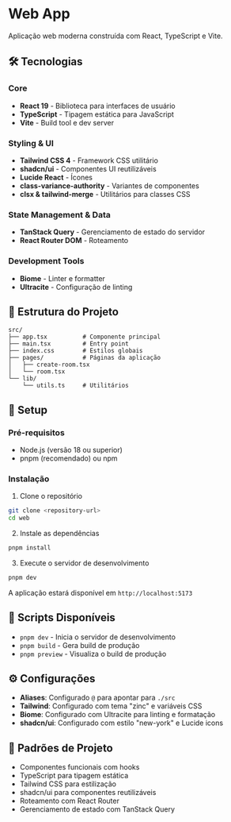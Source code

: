 # Web App

Aplicação web moderna construída com React, TypeScript e Vite.

## 🛠️ Tecnologias

### Core
- **React 19** - Biblioteca para interfaces de usuário
- **TypeScript** - Tipagem estática para JavaScript
- **Vite** - Build tool e dev server

### Styling & UI
- **Tailwind CSS 4** - Framework CSS utilitário
- **shadcn/ui** - Componentes UI reutilizáveis
- **Lucide React** - Ícones
- **class-variance-authority** - Variantes de componentes
- **clsx & tailwind-merge** - Utilitários para classes CSS

### State Management & Data
- **TanStack Query** - Gerenciamento de estado do servidor
- **React Router DOM** - Roteamento

### Development Tools
- **Biome** - Linter e formatter
- **Ultracite** - Configuração de linting

## 📁 Estrutura do Projeto

```
src/
├── app.tsx          # Componente principal
├── main.tsx         # Entry point
├── index.css        # Estilos globais
├── pages/           # Páginas da aplicação
│   ├── create-room.tsx
│   └── room.tsx
└── lib/
    └── utils.ts     # Utilitários
```

## 🚀 Setup

### Pré-requisitos
- Node.js (versão 18 ou superior)
- pnpm (recomendado) ou npm

### Instalação

1. Clone o repositório
```bash
git clone <repository-url>
cd web
```

2. Instale as dependências
```bash
pnpm install
```

3. Execute o servidor de desenvolvimento
```bash
pnpm dev
```

A aplicação estará disponível em `http://localhost:5173`

## 📜 Scripts Disponíveis

- `pnpm dev` - Inicia o servidor de desenvolvimento
- `pnpm build` - Gera build de produção
- `pnpm preview` - Visualiza o build de produção

## ⚙️ Configurações

- **Aliases**: Configurado `@` para apontar para `./src`
- **Tailwind**: Configurado com tema "zinc" e variáveis CSS
- **Biome**: Configurado com Ultracite para linting e formatação
- **shadcn/ui**: Configurado com estilo "new-york" e Lucide icons

## 🎨 Padrões de Projeto

- Componentes funcionais com hooks
- TypeScript para tipagem estática
- Tailwind CSS para estilização
- shadcn/ui para componentes reutilizáveis
- Roteamento com React Router
- Gerenciamento de estado com TanStack Query 